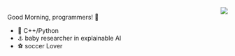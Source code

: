 <img align="right" src="https://github-readme-stats.vercel.app/api?username=xavihart&show_icons=true&icon_color=CE1D2D&text_color=718096&bg_color=ffffff&hide_title=true" />



Good Morning, programmers! 👋

- :orange_book: C++/Python
- :anchor: baby researcher in explainable AI 
- :soccer: soccer Lover
